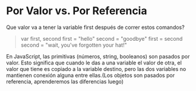 # Por Valor vs. Por Referencia

Que valor va a tener la variable first después de correr estos comandos?

> var first, second
> first = "hello"
> second = "goodbye"
> first = second
> second = "wait, you've forgotten your hat!"

En JavaScript, las primitivas (números, string, booleanos) son pasados por valor. Esto significa que cuando le das a una variable el valor de otra, el valor que tiene es copiado a la variable destino, pero las dos variables no mantienen conexión alguna entre ellas.(Los objetos son pasados por referencia, aprenderemos las diferencias luego)
